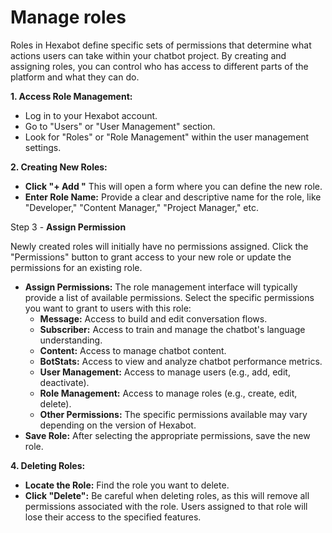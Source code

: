 # Manage roles

Roles in Hexabot define specific sets of permissions that determine what actions users can take within your chatbot project. By creating and assigning roles, you can control who has access to different parts of the platform and what they can do.

**1. Access Role Management:**

* Log in to your Hexabot account.
* Go to "Users" or "User Management" section.
* Look for "Roles" or "Role Management" within the user management settings.

**2. Creating New Roles:**

* **Click  "+ Add "** This will open a form where you can define the new role.
* **Enter Role Name:** Provide a clear and descriptive name for the role, like "Developer," "Content Manager," "Project Manager," etc.

Step 3 - **Assign Permission**

Newly created roles will initially have no permissions assigned. Click the "Permissions" button to grant access to your new role or update the permissions for an existing role.

* **Assign Permissions:** The role management interface will typically provide a list of available permissions. Select the specific permissions you want to grant to users with this role:
  * **Message:** Access to build and edit conversation flows.
  * **Subscriber:** Access to train and manage the chatbot's language understanding.
  * **Content:** Access to manage chatbot content.
  * **BotStats:** Access to view and analyze chatbot performance metrics.
  * **User Management:** Access to manage users (e.g., add, edit, deactivate).
  * **Role Management:** Access to manage roles (e.g., create, edit, delete).
  * **Other Permissions:** The specific permissions available may vary depending on the version of Hexabot.
* **Save Role:** After selecting the appropriate permissions, save the new role.

**4. Deleting Roles:**

* **Locate the Role:** Find the role you want to delete.
* **Click "Delete":** Be careful when deleting roles, as this will remove all permissions associated with the role. Users assigned to that role will lose their access to the specified features.
